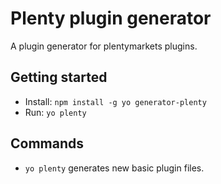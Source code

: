 # Plenty plugin generator

A plugin generator for plentymarkets plugins.

## Getting started

- Install: `npm install -g yo generator-plenty`
- Run: `yo plenty`


## Commands

* `yo plenty` generates new basic plugin files.